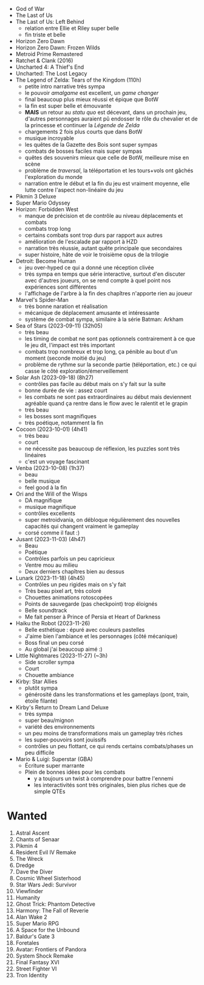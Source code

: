 - God of War
- The Last of Us
- The Last of Us: Left Behind
  - relation entre Ellie et Riley super belle
  - fin triste et belle
- Horizon Zero Dawn
- Horizon Zero Dawn: Frozen Wilds
- Metroid Prime Remastered
- Ratchet & Clank (2016)
- Uncharted 4: A Thief's End
- Uncharted: The Lost Legacy
- The Legend of Zelda: Tears of the Kingdom (110h)
  - petite intro narrative très sympa
  - le pouvoir *amalgame* est excellent, un *game changer*
  - final beaucoup plus mieux réussi et épique que BotW
  - la fin est super belle et émouvante
  - **MAIS** un retour au *statu quo* est décevant, dans un prochain jeu, d'autres personnages auraient pû endosser le rôle du chevalier et de la princesse et continuer la *Légende de Zelda*
  - chargements 2 fois plus courts que dans BotW
  - musique incroyable
  - les quêtes de la Gazette des Bois sont super sympas
  - combats de bosses faciles mais super sympas
  - quêtes des souvenirs mieux que celle de BotW, meilleure mise en scène
  - problème de *traversal*, la téléportation et les tours+vols ont gâchés l'exploration du monde
  - narration entre le début et la fin du jeu est vraiment moyenne, elle lutte contre l'aspect non-linéaire du jeu
- Pikmin 3 Deluxe
- Super Mario Odyssey
- Horizon: Forbidden West
  - manque de précision et de contrôle au niveau déplacements et combats
  - combats trop long
  - certains combats sont trop durs par rapport aux autres
  - amélioration de l'escalade par rapport à HZD
  - narration très réussie, autant quête principale que secondaires
  - super histoire, hâte de voir le troisième opus de la trilogie
- Detroit: Become Human
  - jeu over-hyped ce qui a donné une réception clivée
  - très sympa en temps que série interactive, surtout d'en discuter avec d'autres joueurs, on se rend compte à quel point nos expériences sont différentes
  - l'affichage de l'arbre à la fin des chapîtres n'apporte rien au joueur
- Marvel's Spider-Man
  - très bonne naration et réalisation
  - mécanique de déplacement amusante et intéressante
  - système de combat sympa, similaire à la série Batman: Arkham
- Sea of Stars (2023-09-11) (32h05)
  - très beau
  - les timing de combat ne sont pas optionnels contrairement à ce que le jeu dit, l'impact est très important
  - combats trop nombreux et trop long, ça pénible au bout d'un moment (seconde moitié du jeu)
  - problème de rythme sur la seconde partie (téléportation, etc.) ce qui casse le côté exploration/émerveillement
- Solar Ash (2023-09-18) (8h27)
  - contrôles pas facile au début mais on s'y fait sur la suite
  - bonne durée de vie : assez court
  - les combats ne sont pas extraordinaires au début mais deviennent agréable quand ça rentre dans le flow avec le ralentit et le grapin
  - très beau
  - les bosses sont magnifiques
  - très poétique, notamment la fin
- Cocoon (2023-10-01) (4h41)
  - très beau
  - court
  - ne nécessite pas beaucoup de réflexion, les puzzles sont très linéaires
  - c'est un voyage fascinant
- Venba (2023-10-08) (1h37)
  - beau
  - belle musique
  - feel good à la fin
- Ori and the Will of the Wisps
  - DA magnifique
  - musique magnifique
  - contrôles excellents
  - super metroidvania, on débloque régulièrement des nouvelles capacités qui changent vraiment le gameplay
  - corsé comme il faut :)
- Jusant (2023-11-03) (4h47)
  - Beau
  - Poétique
  - Contrôles parfois un peu capricieux
  - Ventre mou au milieu
  - Deux derniers chapîtres bien au dessus
- Lunark (2023-11-18) (4h45)
  - Contrôles un peu rigides mais on s'y fait
  - Très beau pixel art, très coloré
  - Chouettes animations rotoscopées
  - Points de sauvegarde (pas checkpoint) trop éloignés
  - Belle soundtrack
  - Me fait penser à Prince of Persia et Heart of Darkness
- Haiku the Robot (2023-11-26)
  - Belle esthétique : épuré avec couleurs pastelles
  - J'aime bien l'ambiance et les personnages (côté mécanique)
  - Boss final un peu corsé
  - Au global j'ai beaucoup aimé :)
- Little Nightmares (2023-11-27) (~3h)
  - Side scroller sympa
  - Court
  - Chouette ambiance
- Kirby: Star Allies
  - plutôt sympa
  - générosité dans les transformations et les gameplays (pont, train, étoile filante)
- Kirby's Return to Dream Land Deluxe
  - très sympa
  - super beau/mignon
  - variété des environnements
  - un peu moins de transformations mais un gameplay très riches
  - les super-pouvoirs sont jouissifs
  - contrôles un peu flottant, ce qui rends certains combats/phases un peu difficile
- Mario & Luigi: Superstar (GBA)
  - Écriture super marrante
  - Plein de bonnes idées pour les combats
    - y a toujours un twist à comprendre pour battre l'ennemi
    - les interactivités sont très originales, bien plus riches que de simple QTEs

# Wanted

1. Astral Ascent
1. Chants of Senaar
1. Pikmin 4
1. Resident Evil IV Remake
1. The Wreck
1. Dredge
1. Dave the Diver
1. Cosmic Wheel Sisterhood
1. Star Wars Jedi: Survivor
1. Viewfinder
1. Humanity
1. Ghost Trick: Phantom Detective
1. Harmony: The Fall of Reverie
1. Alan Wake 2
1. Super Mario RPG
1. A Space for the Unbound
1. Baldur's Gate 3
1. Foretales
1. Avatar: Frontiers of Pandora
1. System Shock Remake
1. Final Fantasy XVI
1. Street Fighter VI
1. Tron Identity